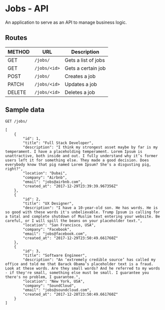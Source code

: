 # Jobs - API
An application to serve as an API to manage business logic.

## Routes

| METHOD | URL | Description |
| --- | --- | --- |
| GET    | `/jobs/` | Gets a list of jobs |
| GET    | `/jobs/<id>` | Gets a certain job |
| POST   | `/jobs/` | Creates a job |
| PATCH  | `/jobs/<id>` | Updates a job |
| DELETE | `/jobs/<id>` | Deletes a job |

## Sample data

`GET /jobs/`

```
[
    {
        "id": 1,
        "title": "Full Stack Developer",
        "description": "I think my strongest asset maybe by far is my temperament. I have a placeholding temperament. Lorem Ipsum is unattractive, both inside and out. I fully understand why it’s former users left it for something else. They made a good decision. Does everybody know that pig named Lorem Ipsum? She's a disgusting pig, right?",
        "location": "Dubai",
        "company": "Airbnb",
        "email": "jobs@airbnb.com",
        "created_at": "2017-12-29T23:39:39.967356Z"
    },
    {
        "id": 2,
        "title": "UX Designer",
        "description": "I have a 10-year-old son. He has words. He is so good with these words it's unbelievable. Trump Ipsum is calling for a total and complete shutdown of Muslim text entering your website. Be careful, or I will spill the beans on your placeholder text.",
        "location": "San Francisco, USA",
        "company": "Facebook",
        "email": "jobs@facebook.com",
        "created_at": "2017-12-29T23:50:49.661760Z"
    },
    {
        "id": 3,
        "title": "Software Engineer",
        "description": "An ‘extremely credible source’ has called my office and told me that Barack Obama’s placeholder text is a fraud. Look at these words. Are they small words? And he referred to my words - if they're small, something else must be small. I guarantee you there's no problem, I guarantee.",
        "location": "New York, USA",
        "company": "SoundCloud",
        "email": "jobs@soundcloud.com",
        "created_at": "2017-12-28T23:50:49.661760Z"
    }
]
```